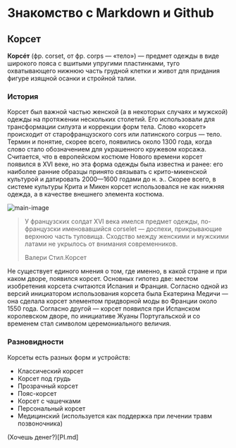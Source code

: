 # Знакомство с Markdown и Github
## Корсет 
**Корсéт** (фр. corset, от фр. corps — «тело») — предмет одежды в виде широкого пояса с вшитыми упругими пластинками, туго охватывающего нижнюю часть грудной клетки и живот для придания фигуре изящной осанки и стройной талии.

### История
Корсет был важной частью женской (а в некоторых случаях и мужской) одежды на протяжении нескольких столетий. Его использовали для трансформации силуэта и коррекции форм тела.
Слово «корсет» происходит от старофранцузского cors или латинского corpus — тело. Термин и понятие, скорее всего, появились около 1300 года, когда слово стало обозначением для украшенного кружевом корсажа.
Считается, что в европейском костюме Нового времени корсет появился в XVI веке, но эта форма одежды была известна и ранее: его наиболее ранние образцы принято связывать с крито-микенской культурой и датировать 2000—1600 годами до н. э.. Скорее всего, в системе культуры Крита и Микен корсет использовался не как нижняя одежда, а в качестве внешнего элемента костюма. 

![main-image](https://github.com/user-attachments/assets/8c0bd9cb-3c27-49d5-b73f-586e0d94af6b)

>У французских солдат XVI века имелся предмет одежды, по-французски именовавшийся corselet — доспехи, прикрывающие верхнюю часть туловища. Сходство между женскими и мужскими латами не укрылось от внимания современников.
>
>Валери Стил.Корсет


Не существует единого мнения о том, где именно, в какой стране и при каком дворе, появился корсет. Основных гипотез две: местом изобретения корсета считаются Испания и Франция. Согласно одной из версий инициатором использования корсета была Екатерина Медичи — она сделала корсет элементом придворной моды во Франции около 1550 года. Согласно другой — корсет появился при Испанском королевском дворе, по инициативе Жуаны Португальской и со временем стал символом церемониального величия.
### Разновидности
Корсеты есть разных форм и устройств:
+ Классический корсет
+ Корсет под грудь
+ Прозрачный корсет
+ Пояс-корсет
+ Корсет с чашечками
+ Персональный корсет
+ Медицинский (используется как поддержка при лечении травм позвоночника)

(Хочешь денег?)[PI.md]
